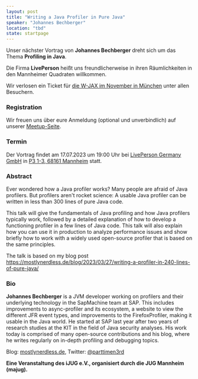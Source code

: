 ```yaml
---
layout: post
title: "Writing a Java Profiler in Pure Java"
speaker: "Johannes Bechberger"
location: "tbd"
state: startpage
---
```


Unser nächster Vortrag von **Johannes Bechberger** dreht sich um das Thema **Profiling in Java**.

Die Firma **LivePerson** heißt uns freundlicherweise in ihren Räumlichkeiten in den Mannheimer Quadraten willkommen.

Wir verlosen ein Ticket für [die W-JAX im November in München](https://jax.de/muenchen/) unter allen Besuchern.

### Registration

Wir freuen uns über eure Anmeldung (optional und unverbindlich) auf unserer [Meetup-Seite](https://www.meetup.com/mannheim-java-usergroup/events/294134437/).

### Termin

Der Vortrag findet am 17.07.2023 um 19:00 Uhr bei [LivePerson Germany GmbH](https://www.liveperson.com/) in [P3 1-3, 68161 Mannheim](https://maps.app.goo.gl/5YHvJPGSfrKrvP8y8?g_st=ic) statt.


### Abstract

Ever wondered how a Java profiler works? Many people are afraid of Java profilers. But profilers aren't rocket science: A usable Java profiler can be written in less than 300 lines of pure Java code.

This talk will give the fundamentals of Java profiling and how Java profilers typically work, followed by a detailed explanation of how to develop a functioning profiler in a few lines of Java code. 
This talk will also explain how you can use it in production to analyze performance issues and show briefly how to work with a widely used open-source profiler that is based on the same principles.

The talk is based on my blog post https://mostlynerdless.de/blog/2023/03/27/writing-a-profiler-in-240-lines-of-pure-java/

### Bio
**Johannes Bechberger** is a JVM developer working on profilers and their underlying technology in the SapMachine team at SAP. 
This includes improvements to async-profiler and its ecosystem, a website to view the different JFR event types, and improvements to the FirefoxProfiler, 
making it usable in the Java world. He started at SAP last year after two years of research studies at the KIT in the field of Java security analyses. 
His work today is comprised of many open-source contributions and his blog, where he writes regularly on in-depth profiling and debugging topics.

Blog: [mostlynerdless.de](https://mostlynerdless.de), Twitter: [@parttimen3rd](https://twitter.com/parttimen3rd)

**Eine Veranstaltung des iJUG e.V., organisiert durch die JUG Mannheim (majug).**


